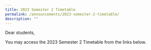 ```yaml
---
title: 2023 Semester 2 Timetable
permalink: /announcements/2023-semester-2-timetable/
description: ""
---
```

Dear students, 

You may access the 2023 Semester 2 Timetable from the links below.



